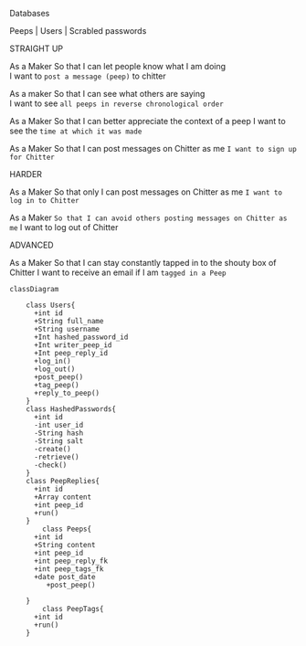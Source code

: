 Databases

Peeps | Users | Scrabled passwords

STRAIGHT UP

As a Maker
So that I can let people know what I am doing  
I want to `post a message (peep)` to chitter

As a maker
So that I can see what others are saying  
I want to see `all peeps in reverse chronological order`

As a Maker
So that I can better appreciate the context of a peep
I want to see the `time at which it was made`

As a Maker
So that I can post messages on Chitter as me
`I want to sign up for Chitter`

HARDER

As a Maker
So that only I can post messages on Chitter as me
`I want to log in to Chitter`

As a Maker
`So that I can avoid others posting messages on Chitter as me`
I want to log out of Chitter

ADVANCED

As a Maker
So that I can stay constantly tapped in to the shouty box of Chitter
I want to receive an email if I am `tagged in a Peep`

```mermaid
classDiagram

    class Users{
      +int id
      +String full_name
      +String username
      +Int hashed_password_id
      +Int writer_peep_id
      +Int peep_reply_id
      +log_in()
      +log_out()
      +post_peep()
      +tag_peep()
      +reply_to_peep()
    }
    class HashedPasswords{
      +int id
      -int user_id
      -String hash
      -String salt 
      -create()
      -retrieve()
      -check()
    }
    class PeepReplies{
      +int id
      +Array content
      +int peep_id
      +run()
    }
        class Peeps{
      +int id
      +String content
      +int peep_id
      +int peep_reply_fk
      +int peep_tags_fk
      +date post_date
         +post_peep()

    }
        class PeepTags{
      +int id
      +run()
    }


```